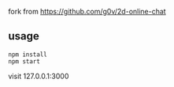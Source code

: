 fork from https://github.com/g0v/2d-online-chat

## usage
```
npm install
npm start
```
visit 127.0.0.1:3000
